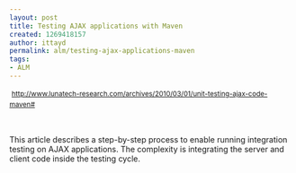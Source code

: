 ```yaml
---
layout: post
title: Testing AJAX applications with Maven
created: 1269418157
author: ittayd
permalink: alm/testing-ajax-applications-maven
tags:
- ALM
---
```

<p>&nbsp;<span class="Apple-style-span" style="line-height: 19px; font-size: 12px; "><a href="http://www.lunatech-research.com/archives/2010/03/01/unit-testing-ajax-code-maven#">http://www.lunatech-research.com/archives/2010/03/01/unit-testing-ajax-code-maven#</a></span></p>
<p>&nbsp;</p>
<p>This article describes a step-by-step process to enable running integration testing on AJAX applications. The complexity is integrating the server and client code inside the testing cycle.</p>
